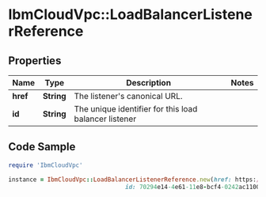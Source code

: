# IbmCloudVpc::LoadBalancerListenerReference

## Properties

Name | Type | Description | Notes
------------ | ------------- | ------------- | -------------
**href** | **String** | The listener&#39;s canonical URL. | 
**id** | **String** | The unique identifier for this load balancer listener | 

## Code Sample

```ruby
require 'IbmCloudVpc'

instance = IbmCloudVpc::LoadBalancerListenerReference.new(href: https://us-south.iaas.cloud.ibm.com/v1/load_balancers/dd754295-e9e0-4c9d-bf6c-58fbc59e5727/listeners/70294e14-4e61-11e8-bcf4-0242ac110004,
                                 id: 70294e14-4e61-11e8-bcf4-0242ac110004)
```


